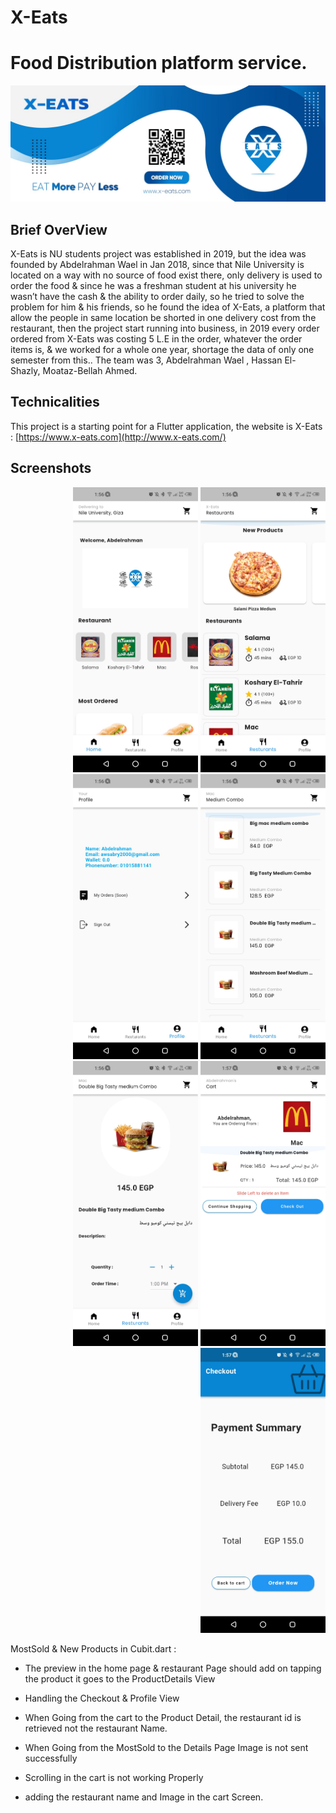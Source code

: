 # X-Eats

# Food Distribution platform service.

![My animated logo](assets/Images/background.jpg)

## Brief OverView

X-Eats is NU students project was established in 2019, but the idea was founded by Abdelrahman Wael in Jan 2018, since that Nile University is located on a way with no source of food exist there, only delivery is used to order the food & since he was a freshman student at his university he wasn’t have the cash & the ability to order daily, so he tried to solve the problem for him & his friends, so he found the idea of X-Eats, a platform that allow the people in same location be shorted in one delivery cost from the restaurant, then the project start running into business, in 2019 every order ordered from X-Eats was costing 5 L.E in the order, whatever the order items is, & we worked for a whole one year, shortage the data of only one semester from this.. The team was 3, Abdelrahman Wael , Hassan El-Shazly, Moataz-Bellah Ahmed.


## Technicalities

This project is a starting point for a Flutter application, the website is X-Eats : [https://www.x-eats.com](http://www.x-eats.com/)


## Screenshots

<div align="right">
    <img src="assets/01.jpg" width="200px"</img>
    <img src="assets/02.jpg" width="200px"</img>
    <img src="assets/03.jpg" width="200px"</img>
    <img src="assets/04.jpg" width="200px"</img>
    <img src="assets/05.jpg" width="200px"</img>
    <img src="assets/06.jpg" width="200px"</img>
    <img src="assets/07.jpg" width="200px"</img>
</div>

MostSold & New Products in Cubit.dart :


- The preview in the home page & restaurant Page should add on tapping the product it goes to the ProductDetails View

- Handling the Checkout & Profile View 

- When Going from the cart to the Product Detail, the restaurant id is retrieved not the restaurant Name.

- When Going from the MostSold to the Details Page Image is not sent successfully

- Scrolling in the cart is not working Properly

- adding the restaurant name and Image in the cart Screen.
